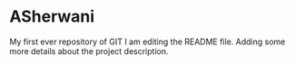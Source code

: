 # ASherwani
My first ever repository of GIT
I am editing the README file. Adding some more details about the project description.
